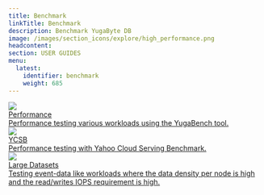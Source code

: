 ```yaml
---
title: Benchmark
linkTitle: Benchmark
description: Benchmark YugaByte DB
image: /images/section_icons/explore/high_performance.png
headcontent:
section: USER GUIDES
menu:
  latest:
    identifier: benchmark
    weight: 685
---
```


<div class="row">
  <div class="col-12 col-md-6 col-lg-12 col-xl-6">
    <a class="section-link icon-offset" href="performance/">
      <div class="head">
        <img class="icon" src="/images/section_icons/explore/high_performance.png" aria-hidden="true" />
        <div class="title">Performance</div>
      </div>
      <div class="body">
        Performance testing various workloads using the YugaBench tool.
      </div>
    </a>
  </div>

  <div class="col-12 col-md-6 col-lg-12 col-xl-6">
    <a class="section-link icon-offset" href="ycsb/">
      <div class="head">
        <img class="icon" src="/images/section_icons/explore/high_performance.png" aria-hidden="true" />
        <div class="title">YCSB</div>
      </div>
      <div class="body">
        Performance testing with Yahoo Cloud Serving Benchmark.
      </div>
    </a>
  </div>
  
  <div class="col-12 col-md-6 col-lg-12 col-xl-6">
    <a class="section-link icon-offset" href="large-datasets/">
      <div class="head">
        <img class="icon" src="/images/section_icons/manage/backup.png" aria-hidden="true" />
        <div class="title">Large Datasets</div>
      </div>
      <div class="body">
        Testing event-data like workloads where the data density per node is high and the read/writes IOPS requirement is high.
      </div>
    </a>
  </div>
</div>
